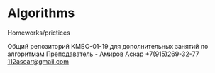 # Algorithms
Homeworks/prictices

Общий репозиторий КМБО-01-19 для дополнительных занятий по алгоритмам
Преподаватель - Амиров Аскар
+7(915)269-32-77
112ascar@gmail.com
